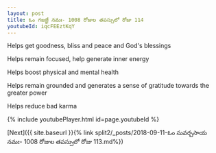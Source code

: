 ```yaml
---
layout: post
title: ఓం గజజ్ఞే నమః- 1008 రోజుల తపస్సులో రోజు 114
youtubeId: iqcFEEztKqY
---
```

 
 
Helps get goodness, bliss and peace and God's blessings
 
Helps remain focused, help generate inner energy 
 
Helps boost physical and mental health 
 
Helps remain grounded and generates a sense of gratitude towards the greater power 
 
Helps reduce bad karma
 
 
 
 


{% include youtubePlayer.html id=page.youtubeId %}
 
[Next]({{ site.baseurl }}{% link  split2/_posts/2018-09-11-ఓం సువర్చసాయ నమః- 1008 రోజుల తపస్సులో రోజు 113.md%})
 
